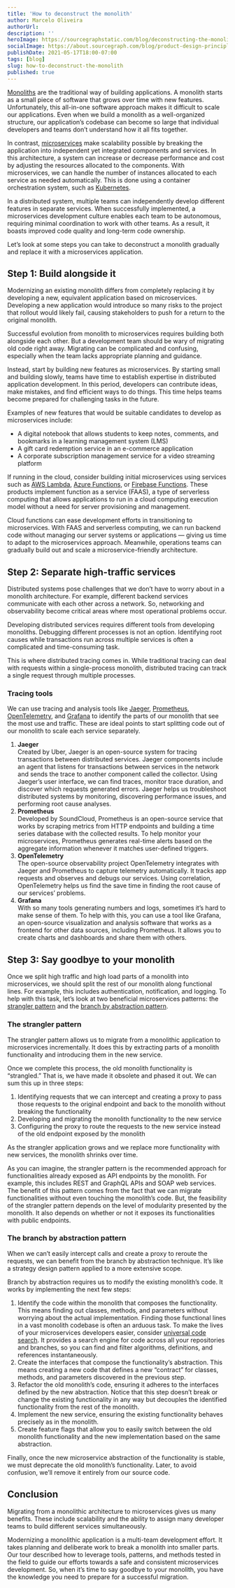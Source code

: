 ```yaml
---
title: 'How to deconstruct the monolith'
author: Marcelo Oliveira
authorUrl: 
description: ''
heroImage: https://sourcegraphstatic.com/blog/deconstructing-the-monolith.gif
socialImage: https://about.sourcegraph.com/blog/product-design-principles-hero.jpg
publishDate: 2021-05-17T18:00-07:00
tags: [blog]
slug: how-to-deconstruct-the-monolith
published: true
---
```


[Monoliths](https://en.wikipedia.org/wiki/Monolithic_application) are the traditional way of building applications. A monolith starts as a small piece of software that grows over time with new features. Unfortunately, this all-in-one software approach makes it difficult to scale our applications. Even when we build a monolith as a well-organized structure, our application’s codebase can become so large that individual developers and teams don’t understand how it all fits together.

In contrast, [microservices](https://en.wikipedia.org/wiki/Microservices) make scalability possible by breaking the application into independent yet integrated components and services. In this architecture, a system can increase or decrease performance and cost by adjusting the resources allocated to the components. With microservices, we can handle the number of instances allocated to each service as needed automatically. This is done using a container orchestration system, such as [Kubernetes](https://kubernetes.io/).

In a distributed system, multiple teams can independently develop different features in separate services. When successfully implemented, a microservices development culture enables each team to be autonomous, requiring minimal coordination to work with other teams. As a result, it boasts improved code quality and long-term code ownership.

Let’s look at some steps you can take to deconstruct a monolith gradually and replace it with a microservices application.

## Step 1: Build alongside it

Modernizing an existing monolith differs from completely replacing it by developing a new, equivalent application based on microservices. Developing a new application would introduce so many risks to the project that rollout would likely fail, causing stakeholders to push for a return to the original monolith.

Successful evolution from monolith to microservices requires building both alongside each other. But a development team should be wary of migrating old code right away. Migrating can be complicated and confusing, especially when the team lacks appropriate planning and guidance.

Instead, start by building new features as microservices. By starting small and building slowly, teams have time to establish expertise in distributed application development. In this period, developers can contribute ideas, make mistakes, and find efficient ways to do things. This time helps teams become prepared for challenging tasks in the future.

Examples of new features that would be suitable candidates to develop as microservices include:


*   A digital notebook that allows students to keep notes, comments, and bookmarks in a learning management system (LMS)
*   A gift card redemption service in an e-commerce application
*   A corporate subscription management service for a video streaming platform

If running in the cloud, consider building initial microservices using services such as [AWS Lambda](https://aws.amazon.com/lambda/), [Azure Functions](https://azure.microsoft.com/en-us/services/functions), or [Firebase Functions](https://firebase.google.com/products/functions). These products implement function as a service (FAAS), a type of serverless computing that allows applications to run in a cloud computing execution model without a need for server provisioning and management.

Cloud functions can ease development efforts in transitioning to microservices. With FAAS and serverless computing, we can run backend code without managing our server systems or applications — giving us time to adapt to the microservices approach. Meanwhile, operations teams can gradually build out and scale a microservice-friendly architecture.

## Step 2: Separate high-traffic services

Distributed systems pose challenges that we don’t have to worry about in a monolith architecture. For example, different backend services communicate with each other across a network. So, networking and observability become critical areas where most operational problems occur.

Developing distributed services requires different tools from developing monoliths. Debugging different processes is not an option. Identifying root causes while transactions run across multiple services is often a complicated and time-consuming task.

This is where distributed tracing comes in. While traditional tracing can deal with requests within a single-process monolith, distributed tracing can track a single request through multiple processes.


### Tracing tools

We can use tracing and analysis tools like [Jaeger](https://www.jaegertracing.io/), [Prometheus](https://prometheus.io/), [OpenTelemetry](https://opentelemetry.io/), and [Grafana](https://grafana.com/) to identify the parts of our monolith that see the most use and traffic. These are ideal points to start splitting code out of our monolith to scale each service separately.


1. **Jaeger** \
Created by Uber, Jaeger is an open-source system for tracing transactions between distributed services. Jaeger components include an agent that listens for transactions between services in the network and sends the trace to another component called the collector. Using Jaeger’s user interface, we can find traces, monitor trace duration, and discover which requests generated errors. Jaeger helps us troubleshoot distributed systems by monitoring, discovering performance issues, and performing root cause analyses.
2. **Prometheus** \
Developed by SoundCloud, Prometheus is an open-source service that works by scraping metrics from HTTP endpoints and building a time series database with the collected results. To help monitor your microservices, Prometheus generates real-time alerts based on the aggregate information whenever it matches user-defined triggers.
3. **OpenTelemetry** \
The open-source observability project OpenTelemetry integrates with Jaeger and Prometheus to capture telemetry automatically. It tracks app requests and observes and debugs our services. Using correlation, OpenTelemetry helps us find the save time in finding the root cause of our services’ problems.
4. **Grafana** \
    With so many tools generating numbers and logs, sometimes it’s hard to make sense of them. To help with this, you can use a tool like Grafana, an open-source visualization and analysis software that works as a frontend for other data sources, including Prometheus. It allows you to create charts and dashboards and share them with others.

## Step 3: Say goodbye to your monolith

Once we split high traffic and high load parts of a monolith into microservices, we should split the rest of our monolith along functional lines. For example, this includes authentication, notification, and logging. To help with this task, let’s look at two beneficial microservices patterns: the [strangler pattern](https://martinfowler.com/bliki/StranglerFigApplication.html) and the [branch by abstraction pattern](https://martinfowler.com/bliki/BranchByAbstraction.html).

### The strangler pattern 

The strangler pattern allows us to migrate from a monolithic application to microservices incrementally. It does this by extracting parts of a monolith functionality and introducing them in the new service.

Once we complete this process, the old monolith functionality is “strangled.” That is, we have made it obsolete and phased it out. We can sum this up in three steps:

1. Identifying requests that we can intercept and creating a proxy to pass those requests to the original endpoint and back to the monolith without breaking the functionality
2. Developing and migrating the monolith functionality to the new service
3. Configuring the proxy to route the requests to the new service instead of the old endpoint exposed by the monolith

As the strangler application grows and we replace more functionality with new services, the monolith shrinks over time.

As you can imagine, the strangler pattern is the recommended approach for functionalities already exposed as API endpoints by the monolith. For example, this includes REST and GraphQL APIs and SOAP web services. The benefit of this pattern comes from the fact that we can migrate functionalities without even touching the monolith’s code. But, the feasibility of the strangler pattern depends on the level of modularity presented by the monolith. It also depends on whether or not it exposes its functionalities with public endpoints.

### The branch by abstraction pattern

When we can’t easily intercept calls and create a proxy to reroute the requests, we can benefit from the branch by abstraction technique. It’s like a strategy design pattern applied to a more extensive scope.

Branch by abstraction requires us to modify the existing monolith’s code. It works by implementing the next few steps:

1. Identify the code within the monolith that composes the functionality. This means finding out classes, methods, and parameters without worrying about the actual implementation. Finding those functional lines in a vast monolith codebase is often an arduous task. To make the lives of your microservices developers easier, consider [universal code search](https://about.sourcegraph.com/). It provides a search engine for code across all your repositories and branches, so you can find and filter algorithms, definitions, and references instantaneously.
2. Create the interfaces that compose the functionality’s abstraction. This means creating a new code that defines a new “contract” for classes, methods, and parameters discovered in the previous step. 
3. Refactor the old monolith’s code, ensuring it adheres to the interfaces defined by the new abstraction. Notice that this step doesn’t break or change the existing functionality in any way but decouples the identified functionality from the rest of the monolith. 
4. Implement the new service, ensuring the existing functionality behaves precisely as in the monolith.
5. Create feature flags that allow you to easily switch between the old monolith functionality and the new implementation based on the same abstraction.

Finally, once the new microservice abstraction of the functionality is stable, we must deprecate the old monolith’s functionality. Later, to avoid confusion, we’ll remove it entirely from our source code.

## Conclusion

Migrating from a monolithic architecture to microservices gives us many benefits. These include scalability and the ability to assign many developer teams to build different services simultaneously.

Modernizing a monolithic application is a multi-team development effort. It takes planning and deliberate work to break a monolith into smaller parts. Our tour described how to leverage tools, patterns, and methods tested in the field to guide our efforts towards a safe and consistent microservices development. So, when it’s time to say goodbye to your monolith, you have the knowledge you need to prepare for a successful migration.
